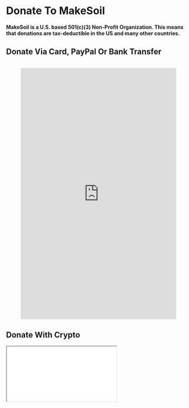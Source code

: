 # Donate To MakeSoil

**MakeSoil is a U.S. based 501(c)(3) Non-Profit Organization. This means that donations are tax-deductible in the US and many other countries.**

## Donate Via Card, PayPal Or Bank Transfer

<div style="text-align: center;margin-top: 2rem;">
  <script src="https://donorbox.org/widget.js" paypalExpress="true"></script><iframe src="https://donorbox.org/embed/makesoil" height="685px" width="100%" style="max-width:425px; min-width:310px;" seamless="seamless" name="donorbox" frameborder="0" scrolling="no" allowpaymentrequest></iframe>
  <br />
</div>

## Donate With Crypto

<IFrame src="/coinbase.html" />

## Donate Via Fidelity Charitable

<IFrame src="/dafdirect.html" />

<div>Use <a href="https://www.dafdirect.org/DAFDirect/daflink?_dafdirect_settings=ODI0NzY5MTc3XzIxMTFfY2IzNWZhZmYtZjk5MC00ZTdkLTg5YzMtZDIzMjRjNGQ0ZWU0&designatedText=TWFrZVNvaWw=&amountValue=" target="_blank">DAF Direct</a> to easily donate through Fidelity Charitable.</div>

## Send Us A Check

<div style="text-align: center;margin-top: 2rem;">
Our mailing address is:

<div style="font-weight: bold;">
MakeSoil</br>
401 Broadway Suite 100 PMB 91115</br>
Tacoma, WA 98402
</div>
</div>

## Any Questions?

[Contact us](/contact-us) if you need bank account information or would like to discuss any other ways to donate.
